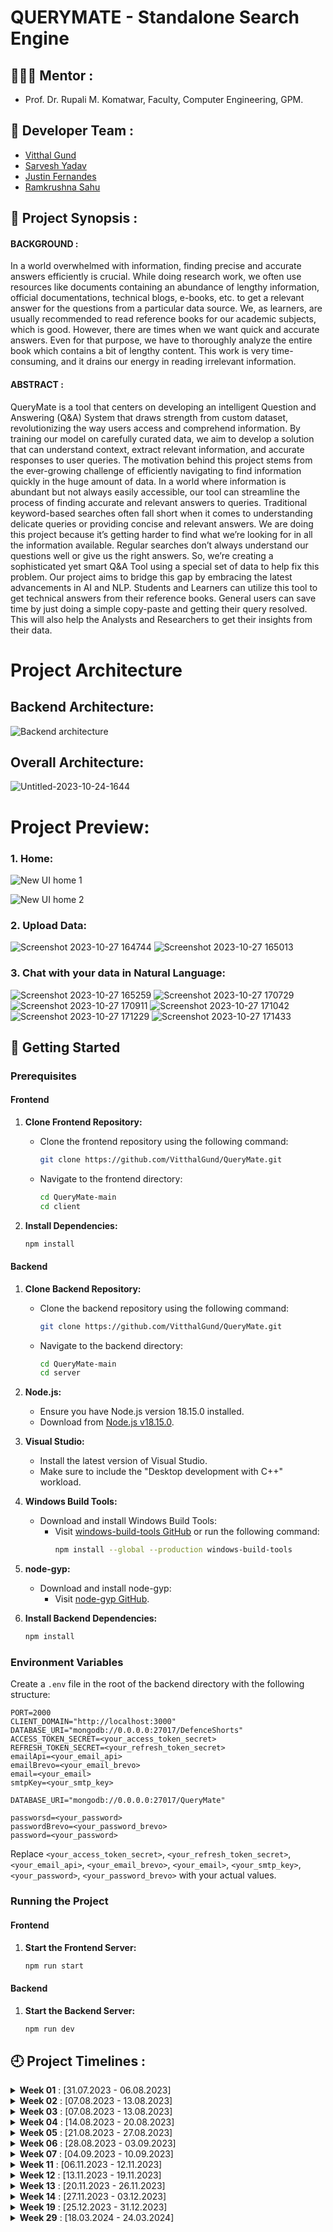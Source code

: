 # QUERYMATE - Standalone Search Engine 

## 👩🏻‍💻 Mentor :

- Prof. Dr. Rupali M. Komatwar, Faculty, Computer Engineering, GPM.

## 👥 Developer Team :

- [Vitthal Gund](https://github.com/VitthalGund)
- [Sarvesh Yadav](https://github.com/sarveshpyadav)
- [Justin Fernandes](https://github.com/FernandesJustin)
- [Ramkrushna Sahu](https://github.com/Ramkrushna-Sahu)

## 📑 Project Synopsis :

#### BACKGROUND :

In a world overwhelmed with information, finding precise and accurate answers efficiently is crucial. While doing research work, we often use resources like documents containing an abundance of lengthy information, official documentations, technical blogs, e-books, etc. to get a relevant answer for the questions from a particular data source. We, as learners, are usually recommended to read reference books for our academic subjects, which is good. However, there are times when we want quick and accurate answers. Even for that purpose, we have to thoroughly analyze the entire book which contains a bit of lengthy content. This work is very time-consuming, and it drains our energy in reading irrelevant information.


#### ABSTRACT :

QueryMate is a tool that centers on developing an intelligent Question and Answering (Q&A) System that draws strength from custom dataset, revolutionizing the way users access and comprehend information. By training our model on carefully curated data, we aim to develop a solution that can understand context, extract relevant information, and accurate responses to user queries. The motivation behind this project stems from the ever-growing challenge of efficiently navigating to find information quickly in the huge amount of data. In a world where information is abundant but not always easily accessible, our tool can streamline the process of finding accurate and relevant answers to queries. Traditional keyword-based searches often fall short when it comes to understanding delicate queries or providing concise and relevant answers. We are doing this project because it’s getting harder to find what we’re looking for in all the information available. Regular searches don’t always understand our questions well or give us the right answers. So, we’re creating a sophisticated yet smart Q&A Tool using a special set of data to help fix this problem. Our project aims to bridge this gap by embracing the latest advancements in AI and NLP. Students and Learners can utilize this tool to get technical answers from their reference books. General users can save time by just doing a simple copy-paste and getting their query resolved. This will also help the Analysts and Researchers to get their insights from their data.



# Project Architecture

## Backend Architecture:
![Backend architecture](https://github.com/VitthalGund/QueryMate/assets/97181033/80ea4f6b-3054-4ea6-a894-92e52aaf8423)

## Overall Architecture:
![Untitled-2023-10-24-1644](https://github.com/VitthalGund/QueryMate/assets/97181033/26cf8fa9-a56c-4ad4-93bb-a8216624faf7)


# Project Preview:
### 1. Home:
![New UI home 1](https://github.com/VitthalGund/QueryMate/assets/97181033/00e69326-0163-4ee2-8aa7-5481e7f5788e)

![New UI home 2](https://github.com/VitthalGund/QueryMate/assets/97181033/677e89fd-dbb0-4fa3-b317-3056b97f68c7)

### 2. Upload Data:
![Screenshot 2023-10-27 164744](https://github.com/VitthalGund/QueryMate/assets/97181033/acfc69c7-5a96-4342-b719-bc9c407ffea2)
![Screenshot 2023-10-27 165013](https://github.com/VitthalGund/QueryMate/assets/97181033/8618dd12-bb7e-4dc1-b336-39eaec446320)


### 3. Chat with your data in Natural Language:
![Screenshot 2023-10-27 165259](https://github.com/VitthalGund/QueryMate/assets/97181033/cf6d2ded-2be1-42ae-bbd9-b3827ac9d712)
![Screenshot 2023-10-27 170729](https://github.com/VitthalGund/QueryMate/assets/97181033/46953957-a3a7-48db-95f8-d3c92a6686be)
![Screenshot 2023-10-27 170911](https://github.com/VitthalGund/QueryMate/assets/97181033/68bbbfd6-32f5-43dc-9d3a-514b65ca1802)
![Screenshot 2023-10-27 171042](https://github.com/VitthalGund/QueryMate/assets/97181033/43e02aa9-dcb4-4f28-b0ef-d927b08a3d27)
![Screenshot 2023-10-27 171229](https://github.com/VitthalGund/QueryMate/assets/97181033/bdfb8350-267e-4d8d-865f-936ae016eb77)
![Screenshot 2023-10-27 171433](https://github.com/VitthalGund/QueryMate/assets/97181033/4e9ac7a5-75b5-4122-bb23-c4ebd9bac42c)


## 🚀 Getting Started

### Prerequisites

#### Frontend
1. **Clone Frontend Repository:**
   - Clone the frontend repository using the following command:
     ```sh
     git clone https://github.com/VitthalGund/QueryMate.git
     ```
   - Navigate to the frontend directory:
     ```sh
     cd QueryMate-main
     cd client 
     ```
   
2. **Install Dependencies:**
   ```sh
   npm install
   ```

#### Backend
1. **Clone Backend Repository:**
   - Clone the backend repository using the following command:
     ```sh
     git clone https://github.com/VitthalGund/QueryMate.git
     ```
   - Navigate to the backend directory:
     ```sh
     cd QueryMate-main
     cd server
     ```

2. **Node.js:**
   - Ensure you have Node.js version 18.15.0 installed.
   - Download from [Node.js v18.15.0](https://nodejs.org/dist/v18.15.0/node-v18.15.0-x64.msi).

3. **Visual Studio:**
   - Install the latest version of Visual Studio.
   - Make sure to include the "Desktop development with C++" workload.

4. **Windows Build Tools:**
   - Download and install Windows Build Tools:
     - Visit [windows-build-tools GitHub](https://github.com/felixrieseberg/windows-build-tools) or run the following command:
       ```sh
       npm install --global --production windows-build-tools
       ```

5. **node-gyp:**
   - Download and install node-gyp:
     - Visit [node-gyp GitHub](https://github.com/nodejs/node-gyp#on-windows).

6. **Install Backend Dependencies:**
   ```sh
   npm install
   ```

### Environment Variables

Create a `.env` file in the root of the backend directory with the following structure:

```plaintext
PORT=2000
CLIENT_DOMAIN="http://localhost:3000"
DATABASE_URI="mongodb://0.0.0.0:27017/DefenceShorts"
ACCESS_TOKEN_SECRET=<your_access_token_secret>
REFRESH_TOKEN_SECRET=<your_refresh_token_secret>
emailApi=<your_email_api>
emailBrevo=<your_email_brevo>
email=<your_email>
smtpKey=<your_smtp_key>

DATABASE_URI="mongodb://0.0.0.0:27017/QueryMate"

passworsd=<your_password>
passwordBrevo=<your_password_brevo>
password=<your_password>
```

Replace `<your_access_token_secret>`, `<your_refresh_token_secret>`, `<your_email_api>`, `<your_email_brevo>`, `<your_email>`, `<your_smtp_key>`, `<your_password>`, `<your_password_brevo>` with your actual values.

### Running the Project

#### Frontend
1. **Start the Frontend Server:**
   ```sh
   npm run start
   ```

#### Backend
1. **Start the Backend Server:**
   ```sh
   npm run dev
   ```





## 🕘 Project Timelines :

<details>
<summary><b>Week 01</b> : [31.07.2023 - 06.08.2023]</summary>

---
🚀 TEAM FORMATION AND MENTOR SELECTION

  + Formation of our team, carefully assembling a group of dedicated members.
  + After a series of collaborative meetings with the team, we carefully pinpoint our field and technology of interest.
  + Selecting the mentor whose expertise aligns seamlessly with the chosen technology, ensuring the provision of the best guidance and support.
</details>
<details>
<summary><b>Week 02</b> : [07.08.2023 - 13.08.2023]</summary>

---
💬 PROJECT IDEA DISCUSSION AND DRAFTING OF SYNOPSIS

  + Every team member has explored and actively contributed in examining and suggesting different project ideas.
  + We settled on five project ideas before presenting them to our project mentor, Rupali ma'am.
  + In a meeting, we presented our ideas to Rupali ma'am. She approved three out of the five ideas, providing us with explanations for selecting these three and her reasons for disapproving the other two.
  + In the end, we opted for QueryMate because we deemed it more practical, useful and valuable.
</details>
<details>
<summary><b>Week 03</b> : [07.08.2023 - 13.08.2023]</summary>

---
🔍 EXPLORING PROJECT REQUIREMENTS

+ We conducted a thorough review of prior work in this related field, if any has been undertaken.
+ We began identifying and selecting further objectives that have the potential to greatly enhance the existing project's overall value and impact.
+ We found it imperative to acquire datasets for training our models, enabling us to accurately predict the desired outputs.
+ We agreed on utilizing ``Google BERT (Bidirectional Encoder Representations from Transformers)`` and ```Google USE (Universal Sentence Encoder)```, while also considering the need for ``Facebook RoBERTa (Robustly Optimized BERT Pre-Training Approach)`` if any challenges arise with ``Google BERT``
+ Taking into account the team's proficiency, we selected the following deep learning technologies:
    + ``NLP (Natural Language Processing)`` techniques, including ``RNN (Recurrent Neural Networks)`` and ``LSTM (Long Short Term Memory)``
    + ``TensorFlow`` framework for robust model training.
+  Overall, we chosed the technology stack for both the frontend and the backend of the project, with the committment to concurrently learn and master these technologies during the developmental phase:
    + Frontend: ``ReactJS``
    + Backend: ``NodeJS``
</details>
<details>
<summary><b>Week 04</b> : [14.08.2023 - 20.08.2023]</summary>

---
🔐 FINALIZING PROJECT PLAN

+ We reviewed and confirmed the project requirements gathered during the previous week.
+ We ensured that we had a comprehensive understanding of what needs to be accomplished.
+ Alongside, we crafted a detailed project plan including milestones, deadlines and resource allocation.
+ We organized regular team meetings to discuss progress, address any questions or concerns, and make any necessary adjustments to the project plan.
+ Established the GitHub Repository for [QueryMate](https://github.com/VitthalGund/QueryMate) on 15th August, 2023! ⭐
</details>
<details>
<summary><b>Week 05</b> : [21.08.2023 - 27.08.2023]</summary>

---
🛠️ SET UP THE DEVELOPMENT ENVIRONMENT

+ We began by configuring our development environment, which involves setting up necessary software tools, version control systems, and ensuring that all team members have access to the required resources.
+ Documenting our project is essential. Thus, we created a comprehensive initial project documentation that will encompass everything from project scope and requirements to technical specifications.
</details>
<details>
<summary><b>Week 06</b> : [28.08.2023 - 03.09.2023]</summary>

---
🎨 DEVELOPMENT KICK-OFF BY DESIGNING USER INTERFACE AND WIREFRAMES

+ We dedicated our time for designing the system architecture, user interface (UI) and creating wireframes that outline the visual structure and flow of application.
+ This included crafting visually appealing and user-friendly layouts, color schemes, and interactive elements that enhance the overall user experience.
+ Additionally, we meticukously created wireframes, which are detailed blueprints of the user interface. These wireframes will serve as the visual foundation for our application, helping us plan the arrangement of elements and userflow.
+ Throughout this week, we encouraged iterative design and feedback from team members to ensure that the UI aligns with project goals and user expectations.
+ Now, we have a well-thought-out design before we start coding.
</details>
<details>
<summary><b>Week 07</b> : [04.09.2023 - 10.09.2023]</summary>

---
🧪 DEVELOPMENT AND TESTING

+ With the project plan in place, we were ready to start the development process by implementing core project features.
+ We began by setting up our development environment as planned during Week 5.
+ Alongside development, we established a robust testing strategy to focus on thorough testing, including unit tests, integration tests, and user testing.
+ Monitored development progress against the project plan, ensuring that we're on track and making necessary adjustments.
</details>

<details>
<summary><b>Week 11</b> : [06.11.2023 - 12.11.2023]</summary>

+ 📅 **November 6, 2023**
  - Project Kickoff and Initial Setup.
+ 🔧 **November 10, 2023**
  - Set up development environment and initial repository structure.
</details>
<details>
<summary><b>Week 12</b> : [13.11.2023 - 19.11.2023]</summary>

+ 📜 **November 13, 2023**
  - LICENSE.md Created by Vitthal Popat Gund.
+ 🔄 **November 16, 2023**
  - Merge Branch 'main' of Repository by VitthalGund.
  - 🛠️ Dependency updates and bug fixes.
  - 🐛 Fixed an issue where the register route was checking the username twice instead of checking both username and email.
+ 🎨 **November 19, 2023**
  - Home Page UI Redesigned by VitthalGund.
  - Major redesigns and UI updates for the home page and other sections.
</details>
<details>
<summary><b>Week 13</b> : [20.11.2023 - 26.11.2023]</summary>

+ 🚀 **November 21, 2023**
  - Dynamic Imports and NPM Updates by VitthalGund.
  - Added dynamic imports to optimize the application.
  - Updated npm packages to the latest versions.
+ 🌟 **November 22, 2023**
  - UI Improvements and New Components by VitthalGund.
  - Added multiple UI improvements, such as dynamic loading for the features section, hover effects, and alignment changes for small screens.
  - Introduced new components like OfferSection and FeaturesItem.
+ 🔍 **November 23, 2023**
  - Chat Search Functionality by VitthalGund.
  - Implemented and enhanced the chat search functionality.
  - Made several UI updates, including changes to colors, fonts, and the integration of the footer component.
+ 🛠️ **November 24, 2023**
  - UI and Functional Enhancements by VitthalGund.
  - Updated axios to the latest version and removed email notification alerts.
  - Added the compareSync function to compare hash values.
</details>
<details>
<summary><b>Week 14</b> : [27.11.2023 - 03.12.2023]</summary>

+ 🧩 **November 27, 2023**
  - Custom Sider Bar and Logout Functionality by VitthalGund.
  - Integrated a custom sider bar into the chat page and added logout functionality.
</details>
<details>
<summary><b>Week 19</b> : [25.12.2023 - 31.12.2023]</summary>

+ 🔑 **December 30, 2023**
  - Client ID Added to Env File by VitthalGund.
  - Added client ID configuration to the environment file for better security and configuration management.
</details>
<details>
<summary><b>Week 29</b> : [18.03.2024 - 24.03.2024]</summary>

+ 🗺️ **March 23, 2024**
  - Architecture Diagram and UI Changes by VitthalGund.
  - Added an architecture diagram and made minor UI changes.
</details>




